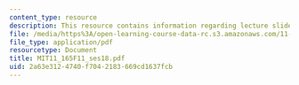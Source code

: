 ```yaml
---
content_type: resource
description: This resource contains information regarding lecture slides.
file: /media/https%3A/open-learning-course-data-rc.s3.amazonaws.com/11-165-infrastructure-and-energy-technology-challenges-fall-2011/2a63e3124740f7042183669cd1637fcb_MIT11_165F11_ses18.pdf
file_type: application/pdf
resourcetype: Document
title: MIT11_165F11_ses18.pdf
uid: 2a63e312-4740-f704-2183-669cd1637fcb
---
```

